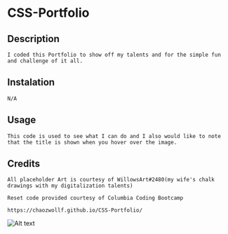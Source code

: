 # CSS-Portfolio

## Description
    I coded this Portfolio to show off my talents and for the simple fun and challenge of it all.

## Instalation
    N/A
    
## Usage 
    This code is used to see what I can do and I also would like to note that the title is shown when you hover over the image.

## Credits
    All placeholder Art is courtesy of WillowsArt#2480(my wife's chalk drawings with my digitalization talents)
    
    Reset code provided courtesy of Columbia Coding Bootcamp

    https://chaozwollf.github.io/CSS-Portfolio/

    
![Alt text](assets/images/chaozwollf.github.io_CSS-Portfolio_.png)
